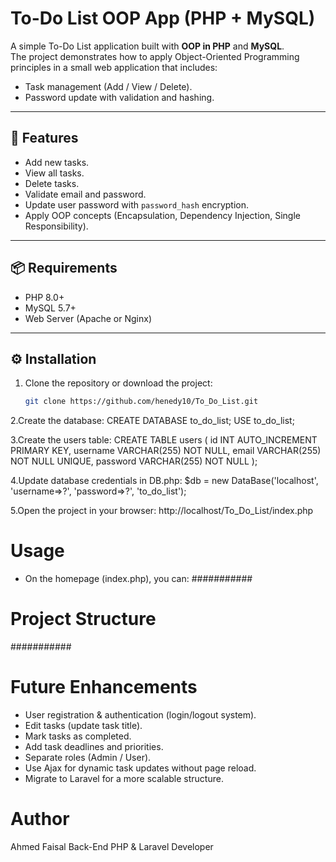 # To-Do List OOP App (PHP + MySQL)

A simple To-Do List application built with **OOP in PHP** and **MySQL**.  
The project demonstrates how to apply Object-Oriented Programming principles in a small web application that includes:
- Task management (Add / View / Delete).
- Password update with validation and hashing.

---

## 🚀 Features
- Add new tasks.
- View all tasks.
- Delete tasks.
- Validate email and password.
- Update user password with `password_hash` encryption.
- Apply OOP concepts (Encapsulation, Dependency Injection, Single Responsibility).

---

## 📦 Requirements
- PHP 8.0+
- MySQL 5.7+
- Web Server (Apache or Nginx)

---

## ⚙️ Installation
1. Clone the repository or download the project:
   ```bash
   git clone https://github.com/henedy10/To_Do_List.git
2.Create the database:
CREATE DATABASE to_do_list;
USE to_do_list;

3.Create the users table:
CREATE TABLE users (
    id INT AUTO_INCREMENT PRIMARY KEY,
    username VARCHAR(255) NOT NULL,
    email VARCHAR(255) NOT NULL UNIQUE,
    password VARCHAR(255) NOT NULL
);

4.Update database credentials in DB.php:
$db = new DataBase('localhost', 'username=>?', 'password=>?', 'to_do_list');

5.Open the project in your browser:
http://localhost/To_Do_List/index.php

# Usage

* On the homepage (index.php), you can:
###########

# Project Structure
###########

# Future Enhancements

- User registration & authentication (login/logout system).
- Edit tasks (update task title).
- Mark tasks as completed.
- Add task deadlines and priorities.
- Separate roles (Admin / User).
- Use Ajax for dynamic task updates without page reload.
- Migrate to Laravel for a more scalable structure.

# Author
Ahmed Faisal
Back-End PHP & Laravel Developer

